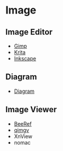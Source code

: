 # Image


## Image Editor

- [Gimp](../Gimp/__Gimp.md)
- [Krita](../Krita/__Krita.md)
- [Inkscape](../Inkscape/__Inkscape.md)

## Diagram 

- [Diagram](../Diagram/__Diagram.md)


## Image Viewer

- [BeeRef](../BeeRef/__BeeRef.md)
- [qimgv](../qimgv/__qimgv.md)
- XnView
- nomac


